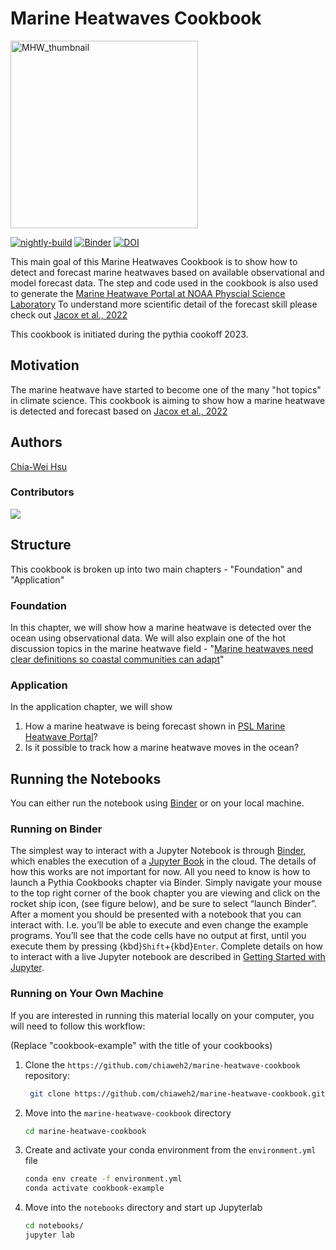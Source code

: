 # Marine Heatwaves Cookbook

<img src="MHW_logo.png" alt="MHW_thumbnail" width="300"/>

[![nightly-build](https://github.com/ProjectPythia/marine-heatwave-cookbook/actions/workflows/nightly-build.yaml/badge.svg)](https://github.com/ProjectPythia/marine-heatwave-cookbook/actions/workflows/nightly-build.yaml)
[![Binder](https://binder.projectpythia.org/badge_logo.svg)](https://binder.projectpythia.org/v2/gh/ProjectPythia/marine-heatwave-cookbook/main?labpath=notebooks)
[![DOI](https://zenodo.org/badge/656355237.svg)](https://zenodo.org/badge/latestdoi/656355237)

This main goal of this Marine Heatwaves Cookbook is to show how to detect and forecast marine heatwaves based on available observational and model forecast data.
The step and code used in the cookbook is also used to generate the [Marine Heatwave Portal at NOAA Physcial Science Laboratory](https://psl.noaa.gov/marine-heatwaves/)
To understand more scientific detail of the forecast skill please check out [Jacox et al., 2022](http://doi.org/10.1038/s41586-022-04573-9)

This cookbook is initiated during the pythia cookoff 2023.

## Motivation

The marine heatwave have started to become one of the many "hot topics" in climate science.
This cookbook is aiming to show how a marine heatwave is detected and forecast based on [Jacox et al., 2022](http://doi.org/10.1038/s41586-022-04573-9)

## Authors

[Chia-Wei Hsu](https://github.com/chiaweh2)

### Contributors

<a href="https://github.com/chiaweh2/marine-heatwave-cookbook/graphs/contributors">
  <img src="https://contrib.rocks/image?repo=chiaweh2/marine-heatwave-cookbook" />
</a>

## Structure

This cookbook is broken up into two main chapters - "Foundation" and "Application"

### Foundation

In this chapter, we will show how a marine heatwave is detected over the ocean using observational data.
We will also explain one of the hot discussion topics in the marine heatwave field - "[Marine heatwaves need clear definitions so coastal communities can adapt](https://www.nature.com/articles/d41586-023-00924-2)"

### Application

In the application chapter, we will show

1. How a marine heatwave is being forecast shown in [PSL Marine Heatwave Portal](https://psl.noaa.gov/marine-heatwaves/)?
1. Is it possible to track how a marine heatwave moves in the ocean?

## Running the Notebooks

You can either run the notebook using [Binder](https://binder.projectpythia.org/) or on your local machine.

### Running on Binder

The simplest way to interact with a Jupyter Notebook is through
[Binder](https://binder.projectpythia.org/), which enables the execution of a
[Jupyter Book](https://jupyterbook.org) in the cloud. The details of how this works are not
important for now. All you need to know is how to launch a Pythia
Cookbooks chapter via Binder. Simply navigate your mouse to
the top right corner of the book chapter you are viewing and click
on the rocket ship icon, (see figure below), and be sure to select
“launch Binder”. After a moment you should be presented with a
notebook that you can interact with. I.e. you’ll be able to execute
and even change the example programs. You’ll see that the code cells
have no output at first, until you execute them by pressing
{kbd}`Shift`\+{kbd}`Enter`. Complete details on how to interact with
a live Jupyter notebook are described in [Getting Started with
Jupyter](https://foundations.projectpythia.org/foundations/getting-started-jupyter).

### Running on Your Own Machine

If you are interested in running this material locally on your computer, you will need to follow this workflow:

(Replace "cookbook-example" with the title of your cookbooks)

1. Clone the `https://github.com/chiaweh2/marine-heatwave-cookbook` repository:

   ```bash
    git clone https://github.com/chiaweh2/marine-heatwave-cookbook.git
   ```

1. Move into the `marine-heatwave-cookbook` directory
   ```bash
   cd marine-heatwave-cookbook
   ```
1. Create and activate your conda environment from the `environment.yml` file
   ```bash
   conda env create -f environment.yml
   conda activate cookbook-example
   ```
1. Move into the `notebooks` directory and start up Jupyterlab
   ```bash
   cd notebooks/
   jupyter lab
   ```
